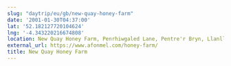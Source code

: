 ```yaml
---
slug: "daytrip/eu/gb/new-quay-honey-farm"
date: '2001-01-30T04:37:00'
lat: '52.182127720104624'
lng: '-4.343220216674808'
location: New Quay Honey Farm, Penrhiwgaled Lane, Pentre'r Bryn, Llanllwchaiarn, Llanlwchaiarn, Ceredigion, SA44 6NS, United Kingdom
external_url: https://www.afonmel.com/honey-farm/
title: New Quay Honey Farm
---
```



